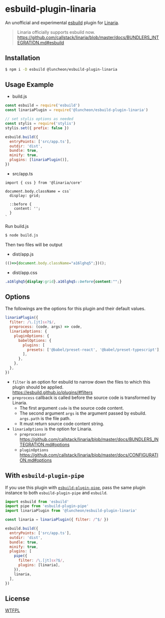# esbuild-plugin-linaria

An unofficial and experimental [esbuild](https://esbuild.github.io/) plugin for [Linaria](https://linaria.dev/).

> Linaria officially supports esbuild now.  
> https://github.com/callstack/linaria/blob/master/docs/BUNDLERS_INTEGRATION.md#esbuild

## Installation

```sh
$ npm i -D esbuild @luncheon/esbuild-plugin-linaria
```

## Usage Example

- build.js

```js
const esbuild = require('esbuild')
const linariaPlugin = require('@luncheon/esbuild-plugin-linaria')

// set stylis options as needed
const stylis = require('stylis')
stylis.set({ prefix: false })

esbuild.build({
  entryPoints: ['src/app.ts'],
  outdir: 'dist',
  bundle: true,
  minify: true,
  plugins: [linariaPlugin()],
})
```

- src/app.ts

```tsx
import { css } from '@linaria/core'

document.body.className = css`
  display: grid;

  ::before {
    content: '';
  }
`
```

Run build.js

```sh
$ node build.js
```

Then two files will be output

- dist/app.js

```js
(()=>{document.body.className="a16lghq5";})();
```

- dist/app.css

```css
.a16lghq5{display:grid}.a16lghq5::before{content:"";}
```

## Options

The followings are the options for this plugin and their default values.

```js
linariaPlugin({
  filter: /\.[jt]sx?$/,
  preprocess: (code, args) => code,
  linariaOptions: {
    pluginOptions: {
      babelOptions: {
        plugins: [
          presets: ['@babel/preset-react', '@babel/preset-typescript'],
        ],
      },
    },
  },
})
```

- `filter` is an option for esbuild to narrow down the files to which this plugin should be applied.  
  https://esbuild.github.io/plugins/#filters
- `preprocess` callback is called before the source code is transformed by Linaria.
  - The first argument `code` is the source code content.
  - The second argument `args` is the argument passed by esbuild. `args.path` is the file path.
  - It must return source code content string.
- `linariaOptions` is the option for Linaria.
  - `preprocessor`  
    https://github.com/callstack/linaria/blob/master/docs/BUNDLERS_INTEGRATION.md#options
  - `pluginOptions`  
    https://github.com/callstack/linaria/blob/master/docs/CONFIGURATION.md#options

## With `esbuild-plugin-pipe`

If you use this plugin with [`esbuild-plugin-pipe`](https://github.com/nativew/esbuild-plugin-pipe), pass the same plugin instance to both `esbuild-plugin-pipe` and `esbuild`.

```js
import esbuild from 'esbuild'
import pipe from 'esbuild-plugin-pipe'
import linariaPlugin from '@luncheon/esbuild-plugin-linaria'

const linaria = linariaPlugin({ filter: /^$/ })

esbuild.build({
  entryPoints: ['src/app.ts'],
  outdir: 'dist',
  bundle: true,
  minify: true,
  plugins: [
    pipe({
      filter: /\.[jt]sx?$/,
      plugins: [linaria],
    }),
    linaria,
  ],
})
```

## License

[WTFPL](http://www.wtfpl.net/)
